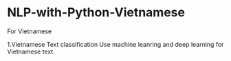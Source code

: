 # NLP-with-Python-Vietnamese
For Vietnamese

 1.Vietnamese Text classification 
 Use machine leanring and deep learning for Vietnamese text. 
